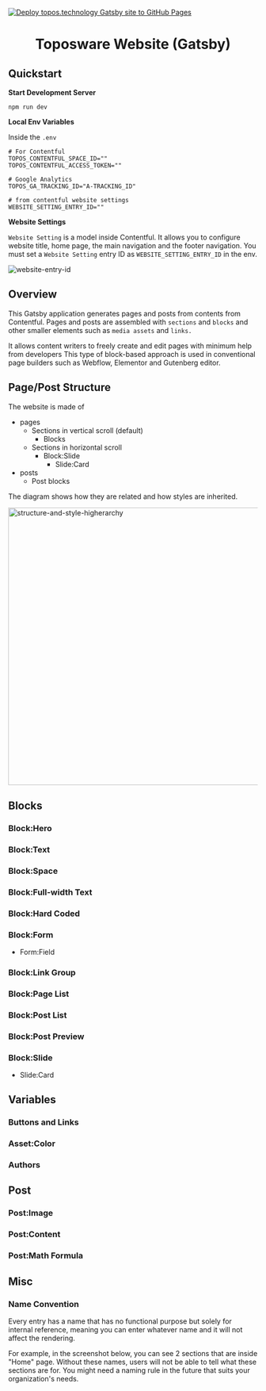 [![Deploy topos.technology Gatsby site to GitHub Pages](https://github.com/topos-protocol/topos.technology/actions/workflows/deploy.yml/badge.svg)](https://github.com/topos-protocol/topos.technology/actions/workflows/deploy.yml)

<h1 align="center">
  Toposware Website (Gatsby)
</h1>

## Quickstart
**Start Development Server**

```shell
npm run dev 
```

**Local Env Variables**

Inside the `.env` 

```
# For Contentful
TOPOS_CONTENTFUL_SPACE_ID="" 
TOPOS_CONTENTFUL_ACCESS_TOKEN=""

# Google Analytics
TOPOS_GA_TRACKING_ID="A-TRACKING_ID"

# from contentful website settings 
WEBSITE_SETTING_ENTRY_ID=""
```

**Website Settings**

`Website Setting` is a model inside Contentful. It allows you to configure website title, home page, the main navigation and the footer navigation. You must set a `Website Setting` entry ID as `WEBSITE_SETTING_ENTRY_ID` in the env. 

![website-entry-id](https://github.com/the-watchmaker/topos/assets/4682613/3ff560cd-18db-483b-8a01-a7ece103535e)


## Overview

This Gatsby application generates pages and posts from contents from Contentful. Pages and posts are assembled with `sections` and `blocks` and other smaller elements such as `media assets` and `links.`

It allows content writers to freely create and edit pages with minimum help from developers This type of block-based approach is used in conventional page builders such as Webflow, Elementor and Gutenberg editor. 

## Page/Post Structure

The website is made of

- pages
    - Sections in vertical scroll (default)
        - Blocks
    - Sections in horizontal scroll
        - Block:Slide
            - Slide:Card
- posts
    - Post blocks

The diagram shows how they are related and how styles are inherited.

<img width="560" alt="structure-and-style-higherarchy" src="https://github.com/the-watchmaker/topos/assets/4682613/e95431e6-97fd-4e39-a3e6-f73165d5c7d2">

## Blocks

### Block:Hero
### Block:Text
### Block:Space
### Block:Full-width Text
### Block:Hard Coded
### Block:Form
- Form:Field
### Block:Link Group
### Block:Page List
### Block:Post List
### Block:Post Preview
### Block:Slide
- Slide:Card

## Variables
### Buttons and Links
### Asset:Color
### Authors

## Post
### Post:Image
### Post:Content
### Post:Math Formula


## Misc

### Name Convention

Every entry has a name that has no functional purpose but solely for internal reference, meaning you can enter whatever name and it will not affect the rendering. 

For example, in the screenshot below, you can see 2 sections that are inside "Home" page. Without these names, users will not be able to tell what these sections are for. You might need a naming rule in the future that suits your organization's needs.

